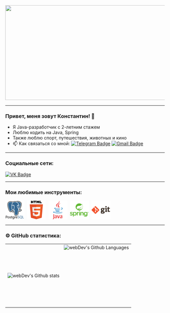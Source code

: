 <div id="header" align="center">
  <img src="https://media.giphy.com/media/dWesBcTLavkZuG35MI/giphy.gif" width="600" height="300"/>
</div>

------

### Привет, меня зовут Константин! 👋
- Я Java-разработчик с 2-летним стажем
- Люблю кодить на Java, Spring
- Также люблю спорт, путешествия, животных и кино
- 📫 Как связаться со мной: [![Telegram Badge](https://img.shields.io/badge/-KonstantinAvdeev-blue?style=flat&logo=Telegram&logoColor=white)](https://t.me/https://t.me/avdeev_konst) [![Gmail Badge](https://img.shields.io/badge/-Gmail-red?style=flat&logo=Gmail&logoColor=white)](mailto:avdeevkv91@gmail.com) 
-------
###  Социальные сети:
<div id="badges">
    <a href="https://vk.com/k.avdeev91" target="_blank">
      <img src="https://cdn-icons-png.flaticon.com/512/145/145813.png" width="40" height="40" alt="VK Badge"/>
    </a>
  </div>
  
------
###  Мои любимые инструменты:

<div>
    <img src="https://github.com/devicons/devicon/blob/master/icons/postgresql/postgresql-original-wordmark.svg" title="PostgreSQL" alt="PostgreSQL" width="60" height="60"/>&nbsp;
    <img src="https://github.com/devicons/devicon/blob/master/icons/html5/html5-original-wordmark.svg" title="HTML" alt="HTML" width="60" height="60"/>&nbsp;
     <img src="https://github.com/devicons/devicon/blob/master/icons/java/java-original-wordmark.svg" title="Java" alt="Java" width="60" height="60"/>&nbsp;
     <img src="https://github.com/devicons/devicon/blob/master/icons/spring/spring-original-wordmark.svg" title="Spring" alt="Spring" width="60" height="60"/>&nbsp;
    <img src="https://github.com/devicons/devicon/blob/master/icons/git/git-original-wordmark.svg" title="Git" alt="Git" width="60" height="60"/>&nbsp;
</div>

--------

### ⚙️ GitHub статистика:

<table>
  <tr>
    <td>
      <img align="left" src="http://github-readme-streak-stats.herokuapp.com?user=KonstantinAvdeev&theme=dark&background=000000" alt="webDev's Github stats" />
    </td>
    <td>
      <img height="195px" align="right" alt="webDev's Github Languages" src="https://github-readme-stats-sigma-five.vercel.app/api/top-langs/?username=KonstantinAvdeev&layout=compact&theme=vision-friendly-dark" />
    </td>
  </tr>
</table>

<!--
**KonstantinAvdeev/KonstantinAvdeev** is a ✨ _special_ ✨ repository because its `README.md` (this file) appears on your GitHub profile.

Here are some ideas to get you started:

- 🔭 I’m currently working on ...
- 🌱 I’m currently learning ...
- 👯 I’m looking to collaborate on ...
- 🤔 I’m looking for help with ...
- 💬 Ask me about ...
- 📫 How to reach me: ...
- 😄 Pronouns: ...
- ⚡ Fun fact: ...
-->
